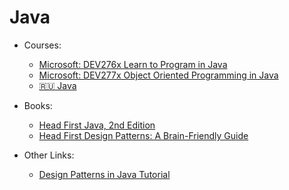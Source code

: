 # Java

* Courses:
  * [Microsoft: DEV276x Learn to Program in Java](https://www.edx.org/course/learn-program-java-microsoft-dev276x-0)
  * [Microsoft: DEV277x Object Oriented Programming in Java](https://www.edx.org/course/object-oriented-programming-java-microsoft-dev277x-0)
  * [:ru: Java](https://stepik.org/course/187/syllabus)

* Books:
  * [Head First Java, 2nd Edition](http://a.co/gVsZXhX)
  * [Head First Design Patterns: A Brain-Friendly Guide](http://a.co/5nyCxRI)

* Other Links:
  * [Design Patterns in Java Tutorial](https://www.tutorialspoint.com/design_pattern/index.htm)


